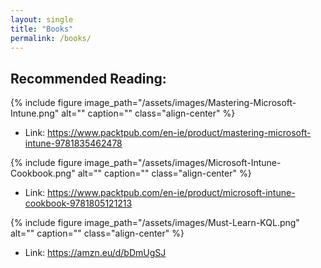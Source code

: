 ```yaml
---
layout: single
title: "Books"
permalink: /books/
---
```

## Recommended Reading:

{% include figure image_path="/assets/images/Mastering-Microsoft-Intune.png" alt="" caption="" class="align-center" %}
* Link: https://www.packtpub.com/en-ie/product/mastering-microsoft-intune-9781835462478

{% include figure image_path="/assets/images/Microsoft-Intune-Cookbook.png" alt="" caption="" class="align-center" %}
* Link: https://www.packtpub.com/en-ie/product/microsoft-intune-cookbook-9781805121213

{% include figure image_path="/assets/images/Must-Learn-KQL.png" alt="" caption="" class="align-center" %}
* Link: https://amzn.eu/d/bDmUgSJ